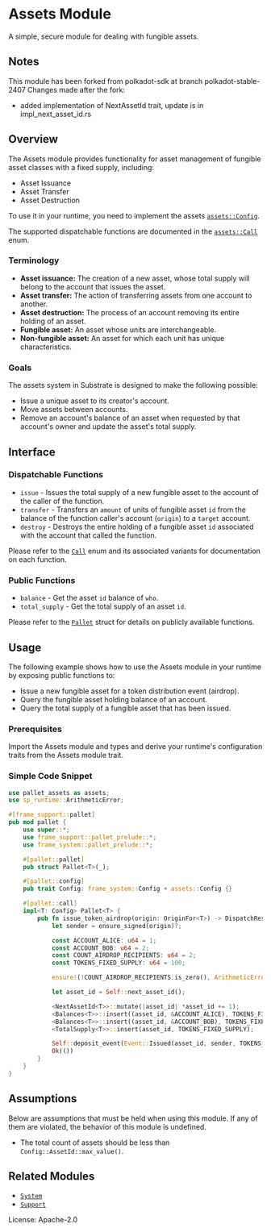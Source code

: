 # Assets Module

A simple, secure module for dealing with fungible assets.

## Notes

This module has been forked from polkadot-sdk at branch polkadot-stable-2407
Changes made after the fork:
 - added implementation of NextAssetId trait, update is in impl_next_asset_id.rs

## Overview

The Assets module provides functionality for asset management of fungible asset classes with a fixed supply, including:

* Asset Issuance
* Asset Transfer
* Asset Destruction

To use it in your runtime, you need to implement the assets
[`assets::Config`](https://docs.rs/pallet-assets/latest/pallet_assets/pallet/trait.Config.html).

The supported dispatchable functions are documented in the
[`assets::Call`](https://docs.rs/pallet-assets/latest/pallet_assets/pallet/enum.Call.html) enum.

### Terminology

* **Asset issuance:** The creation of a new asset, whose total supply will belong to the account that issues the asset.
* **Asset transfer:** The action of transferring assets from one account to another.
* **Asset destruction:** The process of an account removing its entire holding of an asset.
* **Fungible asset:** An asset whose units are interchangeable.
* **Non-fungible asset:** An asset for which each unit has unique characteristics.

### Goals

The assets system in Substrate is designed to make the following possible:

* Issue a unique asset to its creator's account.
* Move assets between accounts.
* Remove an account's balance of an asset when requested by that account's owner and update the asset's total supply.

## Interface

### Dispatchable Functions

* `issue` - Issues the total supply of a new fungible asset to the account of the caller of the function.
* `transfer` - Transfers an `amount` of units of fungible asset `id` from the balance of the function caller's account
(`origin`) to a `target` account.
* `destroy` - Destroys the entire holding of a fungible asset `id` associated with the account that called the function.

Please refer to the [`Call`](https://docs.rs/pallet-assets/latest/pallet_assets/enum.Call.html) enum and its associated
variants for documentation on each function.

### Public Functions
<!-- Original author of descriptions: @gavofyork -->

* `balance` - Get the asset `id` balance of `who`.
* `total_supply` - Get the total supply of an asset `id`.

Please refer to the [`Pallet`](https://docs.rs/pallet-assets/latest/pallet_assets/pallet/struct.Pallet.html) struct for
details on publicly available functions.

## Usage

The following example shows how to use the Assets module in your runtime by exposing public functions to:

* Issue a new fungible asset for a token distribution event (airdrop).
* Query the fungible asset holding balance of an account.
* Query the total supply of a fungible asset that has been issued.

### Prerequisites

Import the Assets module and types and derive your runtime's configuration traits from the Assets module trait.

### Simple Code Snippet

```rust
use pallet_assets as assets;
use sp_runtime::ArithmeticError;

#[frame_support::pallet]
pub mod pallet {
    use super::*;
    use frame_support::pallet_prelude::*;
    use frame_system::pallet_prelude::*;

    #[pallet::pallet]
    pub struct Pallet<T>(_);

    #[pallet::config]
    pub trait Config: frame_system::Config + assets::Config {}

    #[pallet::call]
    impl<T: Config> Pallet<T> {
        pub fn issue_token_airdrop(origin: OriginFor<T>) -> DispatchResult {
            let sender = ensure_signed(origin)?;

            const ACCOUNT_ALICE: u64 = 1;
            const ACCOUNT_BOB: u64 = 2;
            const COUNT_AIRDROP_RECIPIENTS: u64 = 2;
            const TOKENS_FIXED_SUPPLY: u64 = 100;

            ensure!(!COUNT_AIRDROP_RECIPIENTS.is_zero(), ArithmeticError::DivisionByZero);

            let asset_id = Self::next_asset_id();

            <NextAssetId<T>>::mutate(|asset_id| *asset_id += 1);
            <Balances<T>>::insert((asset_id, &ACCOUNT_ALICE), TOKENS_FIXED_SUPPLY / COUNT_AIRDROP_RECIPIENTS);
            <Balances<T>>::insert((asset_id, &ACCOUNT_BOB), TOKENS_FIXED_SUPPLY / COUNT_AIRDROP_RECIPIENTS);
            <TotalSupply<T>>::insert(asset_id, TOKENS_FIXED_SUPPLY);

            Self::deposit_event(Event::Issued(asset_id, sender, TOKENS_FIXED_SUPPLY));
            Ok(())
        }
    }
}
```

## Assumptions

Below are assumptions that must be held when using this module.  If any of them are violated, the behavior of this
module is undefined.

* The total count of assets should be less than `Config::AssetId::max_value()`.

## Related Modules

* [`System`](https://docs.rs/frame-system/latest/frame_system/)
* [`Support`](https://docs.rs/frame-support/latest/frame_support/)

License: Apache-2.0
